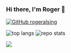 ### Hi there, I'm Roger 👋

[![GitHub rogeralsing](https://img.shields.io/github/followers/rogeralsing?label=follow&style=social)](https://github.com/rogeralsing)


![top langs](https://github-readme-stats.vercel.app/api/top-langs/?username=rogeralsing&hide=jupyter%20notebook,html,javascript)
![repo stats](https://github-readme-stats.vercel.app/api?username=rogeralsing&show_icons=true&line_height=27)

[<img
  src="https://cr-ss-service.azurewebsites.net/api/ScreenShot?widget=summary&username=rogeralsing"
/>](https://profile.codersrank.io/user/rogeralsing)
